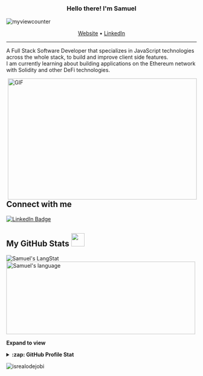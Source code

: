 <!-- Heading -->
<h3 align="center"> Hello there! I'm Samuel </h3>

<!-- Profile Views -->

<p align="left"> <img src="https://komarev.com/ghpvc/?username=mpereannor&label=Profile%20views&color=0e75b6&style=flat" alt="myviewcounter" />
</p>

<p align="center">
  <a href="https://www.mpereannor.com">Website</a> •
  <a href="https://www.linkedin.com/in/mpereannor">LinkedIn</a>
</p>

 <!-- About section -->

---
A Full Stack Software Developer that specializes in JavaScript technologies across the whole stack, to build and improve client side features. 
<br>
I am currently learning about building applications on the Ethereum network with Solidity and other DeFi technologies.


<!-- code gif-->
<img align="right" alt="GIF" src="./code.gif" width="500" height="320" />

<!-- About section: END -->

<!-- Conecct section -->

<h2>Connect with me </h3>
    <p>
        <a href="https://linkedin.com/in/mpereannor"><img src="https://img.shields.io/badge/-Samuel%20Mpere%20-blue?style=plastic&amp;labelColor=blue&amp;logo=LinkedIn&amp;link=https://linkedin.com/in/mpereannor" alt="LinkedIn Badge"></a> 
   </p>

 <!-- Conecct section: END -->
 
  <!-- GitHub section -->

 ##  My GitHub Stats <img src = "https://i.pinimg.com/originals/65/c4/f4/65c4f452571be1261e9c623f7da488ac.gif" width = 35px> 
 
 <div>
   <img align="center" src="https://github-readme-streak-stats.herokuapp.com/?user=mpereannor" alt="Samuel's LangStat" />
  <img align="center" src="https://github-readme-stats.vercel.app/api/top-langs?username=mpereannor&langs_count=10&show_icons=true&locale=en&layout=compact&theme=light" alt="Samuel's language" height="192px"  width="500px"/>
</div>

**Expand to view**
<details>
  <summary><b>:zap: GitHub Profile Stat</b></summary>
  <img src="https://github-readme-stats.anuraghazra1.vercel.app/api?username=mpereannor&show_icons=true" />
</details>


<!-- GitHub section: END -->

<!-- Profile Views -->

<p align="left"> <img src="https://komarev.com/ghpvc/?username=mpereannor&label=Profile%20views&color=0e75b6&style=flat" alt="isrealodejobi" />
</p>

<!-- THE END -->


<!--

Here are some ideas to get you started:

- 🔭 I’m currently working on ...
- 🌱 I’m currently learning ...
- 👯 I’m looking to collaborate on ...
- 🤔 I’m looking for help with ...
- 💬 Ask me about ...
- 📫 How to reach me: ...
- 😄 Pronouns: ...
- ⚡ Fun fact: ...
-->
